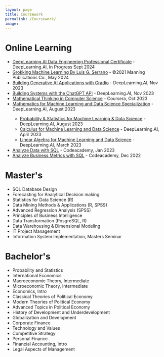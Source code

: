 ```yaml
---
layout: page
title: Coursework
permalink: /Coursework/
image: 
---
```


<h1>Online Learning</h1>
<ul>

  <li><a href="https://www.coursera.org/professional-certificates/data-engineering">DeepLearning.AI Data Engineering Professional Certificate</a> - DeepLearning.AI, In Progress Sept 2024</li>
  
  <li><a href="https://www.manning.com/books/grokking-machine-learning">Grokking Machine Learning By Luis G. Serrano</a> - ©2021 Manning Publications Co., May 2024</li>
  
  <li><a href="https://www.deeplearning.ai/short-courses/building-generative-ai-applications-with-gradio/">Building Generative AI Applications with Gradio</a> - DeepLearning.AI, Nov 2023</li>
  
  <li><a href="https://learn.deeplearning.ai/accomplishments/3b6aff03-1f95-47ed-941f-c2b9611d9ac9">Building Systems with the ChatGPT API</a> - DeepLearning.AI, Nov 2023</li>
  
  <li><a href="https://www.coursera.org/account/accomplishments/certificate/9XWQGPAR5FJK">Mathematical Thinking in Computer Science</a> - Coursera, Oct 2023</li>
    
  <li><a href="https://www.coursera.org/account/accomplishments/specialization/certificate/YLB2W2QZDA5X">Mathematics for Machine Learning and Data Science Specialization</a> - DeepLearning.AI, August 2023</li>
    <ul>
      <li><a href="https://www.coursera.org/account/accomplishments/certificate/DY9A6B24TBAL">Probability & Statistics for Machine Learning & Data Science</a> - DeepLearning.AI, August 2023</li>
      <li><a href="https://www.coursera.org/account/accomplishments/certificate/L2W9YWCHG8L2">Calculus for Machine Learning and Data Science</a> - DeepLearning.AI, April 2023</li>
      <li><a href="https://www.coursera.org/account/accomplishments/certificate/2ARZZLXCAZBD">Linear Algebra for Machine Learning and Data Science</a> - DeepLearning.AI, March 2023</li>
    </ul>
    
  <li><a href="https://www.codecademy.com/profiles/rparra8673809658/certificates/5cafb2d937090210d7df3652">Analyze Data with SQL</a> - Codeacademy, Jan 2023</li>
  <li><a href="https://www.codecademy.com/profiles/rparra8673809658/certificates/5cafb2d937090210d7df3652">Analyze Business Metrics with SQL</a> - Codeacademy, Dec 2022</li>
</ul>

<h1>Master's</h1>
<ul>
  <li>SQL Database Design</li>
  <li>Forecasting for Analytical Decision making</li>
  <li>Statistics for Data Science (R)</li>
  <li>Data Mining Methods &amp; Applications (R, SPSS)</li>
  <li>Advanced Regression Analysis (SPSS)</li>
  <li>Principles of Business Intelligence</li>
  <li>Data Transformation (PosgreSQL, R)</li>
  <li>Data Warehousing &amp; Dimensional Modeling</li>
  <li>IT Project Management</li>
  <li>Information System Implementation, Masters Seminar</li>
</ul>

<h1>Bachelor's</h1>
<ul>
  <li>Probability and Statistics</li>
  <li>International Economics</li>
  <li>Macroeconomic Theory, Intermediate</li>
  <li>Microeconomic Theory, Intermediate</li>
  <li>Economics, Intro</li>
  <li>Classical Theories of Political Economy</li>
  <li>Modern Theories of Political Economy</li>
  <li>Advanced Topics in Political Economy</li>
  <li>History of Development and Underdevelopment</li>
  <li>Globalization and Development</li>
  <li>Corporate Finance</li>
  <li>Technology and Values</li>
  <li>Competitive Strategy</li>
  <li>Personal Finance</li>
  <li>Financial Accounting, Intro</li>
  <li>Legal Aspects of Management</li>
</ul>
